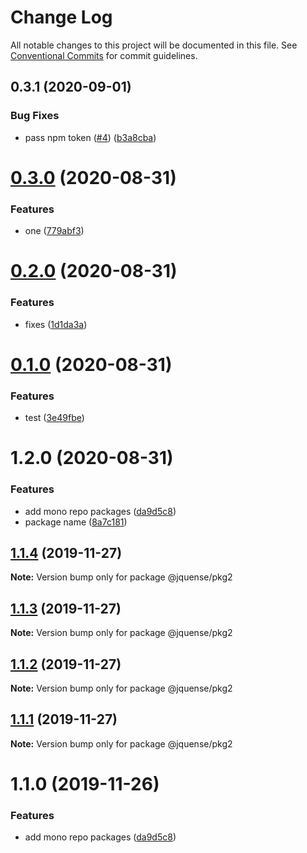 # Change Log

All notable changes to this project will be documented in this file.
See [Conventional Commits](https://conventionalcommits.org) for commit guidelines.

## 0.3.1 (2020-09-01)


### Bug Fixes

* pass npm token ([#4](https://github.com/jquense/test-publish-actions/issues/4)) ([b3a8cba](https://github.com/jquense/test-publish-actions/commit/b3a8cba2ebb6d1dbfd6a0a6a0df54cb495bc78a1))





# [0.3.0](https://github.com/jquense/test-publish-actions/compare/@everes/pkg2@0.2.0...@everes/pkg2@0.3.0) (2020-08-31)


### Features

* one ([779abf3](https://github.com/jquense/test-publish-actions/commit/779abf3da49231a7236c81c73f7981c6beec8ea1))





# [0.2.0](https://github.com/jquense/test-publish-actions/compare/@everes/pkg2@0.1.0...@everes/pkg2@0.2.0) (2020-08-31)


### Features

* fixes ([1d1da3a](https://github.com/jquense/test-publish-actions/commit/1d1da3a12b18b05dae7ea7b6a36cb68b06f16727))





# [0.1.0](https://github.com/jquense/test-publish-actions/compare/@everes/pkg2@1.2.0...@everes/pkg2@0.1.0) (2020-08-31)


### Features

* test ([3e49fbe](https://github.com/jquense/test-publish-actions/commit/3e49fbe3cc27044c8e78625eaf53d7a5e93eb751))





# 1.2.0 (2020-08-31)


### Features

* add mono repo packages ([da9d5c8](https://github.com/jquense/test-publish-actions/commit/da9d5c86336d95550249f32a4efdcfc2b4e0ff7d))
* package name ([8a7c181](https://github.com/jquense/test-publish-actions/commit/8a7c18131f9f3de1bdc8f406d893f1957845b752))





## [1.1.4](https://github.com/jquense/test-publish-actions/compare/@jquense/pkg2@1.1.0...@jquense/pkg2@1.1.4) (2019-11-27)

**Note:** Version bump only for package @jquense/pkg2





## [1.1.3](https://github.com/jquense/test-publish-actions/compare/@jquense/pkg2@1.1.0...@jquense/pkg2@1.1.3) (2019-11-27)

**Note:** Version bump only for package @jquense/pkg2





## [1.1.2](https://github.com/jquense/test-publish-actions/compare/@jquense/pkg2@1.1.0...@jquense/pkg2@1.1.2) (2019-11-27)

**Note:** Version bump only for package @jquense/pkg2





## [1.1.1](https://github.com/jquense/test-publish-actions/compare/@jquense/pkg2@1.1.0...@jquense/pkg2@1.1.1) (2019-11-27)

**Note:** Version bump only for package @jquense/pkg2





# 1.1.0 (2019-11-26)


### Features

* add mono repo packages ([da9d5c8](https://github.com/jquense/test-publish-actions/commit/da9d5c86336d95550249f32a4efdcfc2b4e0ff7d))
